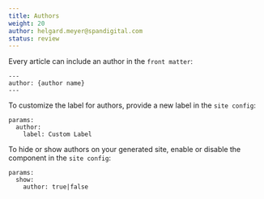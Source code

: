 ```yaml
---
title: Authors
weight: 20
author: helgard.meyer@spandigital.com
status: review
---
```


Every article can include an author in the `front matter`:

```
---
author: {author name}
---
```

To customize the label for authors, provide a new label in the `site config`:

```
params:
  author:
    label: Custom Label
```

To hide or show authors on your generated site, enable or disable the component in the `site config`:

```
params:
  show:
    author: true|false
```